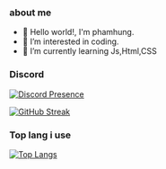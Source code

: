 ### about me
- 👋 Hello world!, I'm phamhung.
- 👀 I’m interested in coding.
- 🌱 I’m currently learning Js,Html,CSS


### Discord
[![Discord Presence](https://lanyard.cnrad.dev/api/869473483615264768)](https://discord.com/users/869473483615264768)


[![GitHub Streak](http://github-readme-streak-stats.herokuapp.com?user=idkmynamevn&theme=dark&background=000000)](https://git.io/streak-stats)
### Top lang i use
[![Top Langs](https://github-readme-stats.vercel.app/api/top-langs/?username=idkmynamevn&layout=compact&theme=vision-friendly-dark)](https://github.com/anuraghazra/github-readme-stats)
